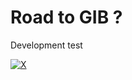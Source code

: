 # Road to GIB ?
Development test

[![X](https://im4.ezgif.com/tmp/ezgif-4-63bc45c65a.gif)](https://www.youtube.com/watch?v=hxArxdov6m8)
